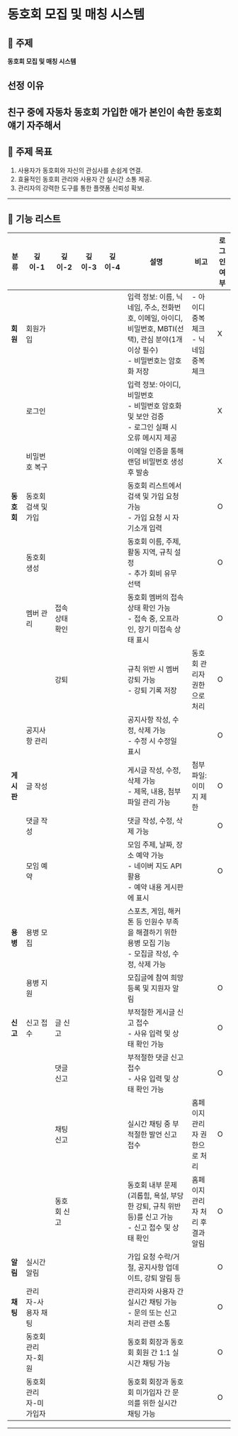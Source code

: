 # 동호회 모집 및 매칭 시스템

## 📌 주제
**동호회 모집 및 매칭 시스템**

## 선정 이유
친구 중에 자동차 동호회 가입한 애가 본인이 속한 동호회 얘기 자주해서
---

## 🎯 주제 목표
1. 사용자가 동호회와 자신의 관심사를 손쉽게 연결.
2. 효율적인 동호회 관리와 사용자 간 실시간 소통 제공.
3. 관리자의 강력한 도구를 통한 플랫폼 신뢰성 확보.

---
## 📑 기능 리스트

| **분류**       | **깊이-1**          | **깊이-2**          | **깊이-3**              | **깊이-4**          | **설명**                                                                                         | **비고**                                   | **로그인 여부** |
|----------------|---------------------|---------------------|-------------------------|---------------------|-----------------------------------------------------------------------------------------------|-------------------------------------------|----------------|
| **회원** | 회원가입 | | | | 입력 정보: 이름, 닉네임, 주소, 전화번호, 이메일, 아이디, 비밀번호, MBTI(선택), 관심 분야(1개 이상 필수)<br>- 비밀번호는 암호화 저장 | - 아이디 중복 체크<br>- 닉네임 중복 체크 | X |
| | 로그인 | | | | 입력 정보: 아이디, 비밀번호<br>- 비밀번호 암호화 및 보안 검증<br>- 로그인 실패 시 오류 메시지 제공 | | X |
| | 비밀번호 복구 | | | | 이메일 인증을 통해 랜덤 비밀번호 생성 후 발송 | | X |
| **동호회** | 동호회 검색 및 가입 | | | | 동호회 리스트에서 검색 및 가입 요청 가능<br>- 가입 요청 시 자기소개 입력 | | O |
| | 동호회 생성 | | | | 동호회 이름, 주제, 활동 지역, 규칙 설정<br>- 추가 회비 유무 선택 | | O |
| | 멤버 관리 | 접속 상태 확인 | | | 동호회 멤버의 접속 상태 확인 가능<br>- 접속 중, 오프라인, 장기 미접속 상태 표시 | | O |
| | | 강퇴 | | | 규칙 위반 시 멤버 강퇴 가능<br>- 강퇴 기록 저장 | 동호회 관리자 권한으로 처리 | O |
| | 공지사항 관리 | | | | 공지사항 작성, 수정, 삭제 가능<br>- 수정 시 수정일 표시 | | O |
| **게시판** | 글 작성 | | | | 게시글 작성, 수정, 삭제 가능<br>- 제목, 내용, 첨부 파일 관리 가능 | 첨부 파일: 이미지 제한 | O |
| | 댓글 작성 | | | | 댓글 작성, 수정, 삭제 가능 | | O |
| | 모임 예약 | | | | 모임 주제, 날짜, 장소 예약 가능<br>- 네이버 지도 API 활용<br>- 예약 내용 게시판에 표시 | | O |
| **용병** | 용병 모집 | | | | 스포츠, 게임, 해커톤 등 인원수 부족을 해결하기 위한 용병 모집 기능<br>- 모집글 작성, 수정, 삭제 가능 | | |
| | 용병 지원 | | | | 모집글에 참여 희망 등록 및 지원자 알림 | | O |
| **신고** | 신고 접수 | 글 신고 | | | 부적절한 게시글 신고 접수<br>- 사유 입력 및 상태 확인 가능 | | O |
| | | 댓글 신고 | | | 부적절한 댓글 신고 접수<br>- 사유 입력 및 상태 확인 가능 | | O |
| | | 채팅 신고 | | | 실시간 채팅 중 부적절한 발언 신고 접수 | 홈페이지 관리자 권한으로 처리 | O |
| | | 동호회 신고 | | | 동호회 내부 문제(괴롭힘, 욕설, 부당한 강퇴, 규칙 위반 등)를 신고 가능<br>- 신고 접수 및 상태 확인 | 홈페이지 관리자 처리 후 결과 알림 | O |
| **알림** | 실시간 알림 | | | | 가입 요청 수락/거절, 공지사항 업데이트, 강퇴 알림 등 | | O |
| **채팅** | 관리자-사용자 채팅 | | | | 관리자와 사용자 간 실시간 채팅 가능<br>- 문의 또는 신고 처리 관련 소통 | | O |
| | 동호회 관리자-회원 | | | | 동호회 회장과 동호회 회원 간 1:1 실시간 채팅 가능 | | O |
| | 동호회 관리자-미가입자| | | | 동호회 회장과 동호회 미가입자 간 문의를 위한 실시간 채팅 가능 | | O |

---
